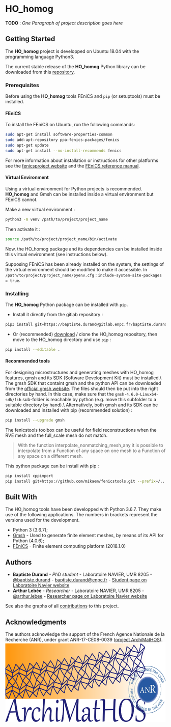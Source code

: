 <!-- # Project Title

One Paragraph of project description goes here -->

# HO_homog

**TODO** : *One Paragraph of project description goes here*

## Getting Started

The **HO_homog** project is developped on Ubuntu 18.04 with the programming language Python3.

The current stable release of the **HO_homog** Python library can be downloaded from this [repository](https://gitlab.enpc.fr/baptiste.durand/HO_homog/tree/master).

### Prerequisites

Before using the **HO_homog** tools FEniCS and `pip` (or setuptools) must be installed.

#### FEniCS

To install the FEniCS on Ubuntu, run the following commands:

```bash
sudo apt-get install software-properties-common
sudo add-apt-repository ppa:fenics-packages/fenics
sudo apt-get update
sudo apt-get install --no-install-recommends fenics
```

For more information about installation or instructions for other platforms see the [fenicsproject website](https://fenicsproject.org/download/) and the [FEniCS reference manual](https://fenics.readthedocs.io/en/latest/installation.html#debian-ubuntu-packages).


#### Virtual Environment
Using a virtual environment for Python projects is recommended. **HO_homog** and Gmsh can be installed inside a virtual environment but FEniCS cannot.

Make a new virtual environment :
```bash
python3 -m venv /path/to/project/project_name
```
Then activate it :
```bash
source /path/to/project/project_name/bin/activate
```
Now, the HO_homog package and its dependencies can be installed inside this virtual environment (see instructions below).

Supposing FEniCS has been already installed on the system, the settings of the virtual environment should be modified to make it accessible. In `/path/to/project/project_name/pyenv.cfg` : `include-system-site-packages = true`.

### Installing
The **HO_homog** Python package can be installed with `pip`.
- Install it directly from the gitlab repository :

```bash
pip3 install git+https://baptiste.durand@gitlab.enpc.fr/baptiste.durand/HO_homog.git#egg=ho_homog
```

- Or (recommended) [download](https://gitlab.enpc.fr/baptiste.durand/HO_homog/repository/archive.tar?ref=master) / clone the HO_homog repository, then move to the HO_homog directory and use `pip` :

```bash
pip install --editable .
```

#### Recommended tools
For designing microstructures and generating meshes with HO_homog features, gmsh and its SDK (Software Development Kit) must be installed.\ 
The gmsh SDK that containt gmsh and the python API can be downloaded from the [official gmsh website](http://gmsh.info/). The files should then be put into the right directories by hand. In this case, make sure that the `gmsh-4.6.0-Linux64-sdk/lib` sub-folder is reachable by python (e.g. move this subfolder to a suitable directory by hand).\ 
Alternatively, both gmsh and its SDK can be downloaded and installed with pip (recommended solution) :
```bash
pip install --upgrade gmsh
```

The fenicstools toolbox can be useful for field reconstructions when the RVE mesh and the full_scale mesh do not match.
> With the function interpolate_nonmatching_mesh_any it is possible to interpolate from a Function of any space on one mesh to a Function of any space on a different mesh. 

This python package can be install with pip :
```bash
pip install cppimport
pip install git+https://github.com/mikaem/fenicstools.git --prefix=/.../lib/python3.6[or other version]/site-packages/
```

<!--
## Getting Started

These instructions will get you a copy of the project up and running on your local machine for development and testing purposes. See deployment for notes on how to deploy the project on a live system.

### Prerequisites

What things you need to install the software and how to install them

```
Give examples
```

### Installing

A step by step series of examples that tell you how to get a development env running

Say what the step will be

```
Give the example
```

And repeat

```
until finished
```

End with an example of getting some data out of the system or using it for a little demo
-->

<!--
## Running the tests

Explain how to run the automated tests for this system

### Break down into end to end tests

Explain what these tests test and why

```
Give an example
```

### And coding style tests

Explain what these tests test and why

```
Give an example
```

<!-- ## Deployment

Add additional notes about how to deploy this on a live system -->

## Built With

The HO_homog tools have been developped with Python 3.6.7.
They make use of the following applications. The numbers in brackets represent the versions used for the development.

- Python 3 (3.6.7);
- [Gmsh](http://gmsh.info/) - Used to generate finite element meshes, by means of its API for Python (4.0.6);
- [FEniCS](https://fenicsproject.org/) - Finite element computing platform (2018.1.0)

<!--
## Contributing

Please read [CONTRIBUTING.md](https://gist.github.com/PurpleBooth/b24679402957c63ec426) for details on our code of conduct, and the process for submitting pull requests to us.

## Versioning

We use [SemVer](http://semver.org/) for versioning. For the versions available, see the [tags on this repository](https://github.com/your/project/tags).  -->

## Authors

- **Baptiste Durand** - *PhD student* - Laboratoire NAVIER, UMR 8205 - [@baptiste.durand](https://gitlab.enpc.fr/baptiste.durand) - [baptiste.durand@enpc.fr](mailto:baptiste.durand@enpc.fr) - [Student page on Laboratoire Navier website](https://navier-lab.fr/baptiste-durand/)
- **Arthur Lebée** - *Researcher* - Laboratoire NAVIER, UMR 8205 - [@arthur.lebee](https://gitlab.enpc.fr/arthur.lebee) - [Researcher page on Laboratoire Navier website](https://navier-lab.fr/arthur-lebee/)

See also the graphs of all [contributions](https://gitlab.enpc.fr/baptiste.durand/HO_homog/graphs/master) to this project.

<!-- ## Authors

* **Billie Thompson** - *Initial work* - [PurpleBooth](https://github.com/PurpleBooth)

See also the list of [contributors](https://github.com/your/project/contributors) who participated in this project. -->

<!-- ## License

This project is licensed under the MIT License - see the [LICENSE.md](LICENSE.md) file for details -->

## Acknowledgments

The authors acknowledge the support of the French Agence Nationale de la Recherche (ANR), under grant ANR-17-CE08-0039 ([project ArchiMatHOS](http://www.agence-nationale-recherche.fr/Projet-ANR-17-CE08-0039)).
<img src="/img/ArchiMATHOS_ANR.png" height="250">


<!--
## Ressources pour la rédaction du fichier README

- [Cheatsheet](https://github.com/adam-p/markdown-here/wiki/Markdown-Cheatsheet) for writing in markdown.
- [Template](https://gist.github.com/PurpleBooth/109311bb0361f32d87a2) of a README<span></span>.md file.
- [Examples](https://github.com/matiassingers/awesome-readme) of readme files.
-->

